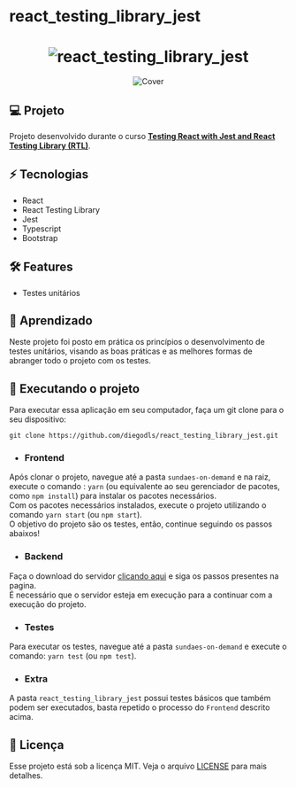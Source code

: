 # react_testing_library_jest

<h1 dir="auto" align="center">
  <img 
     alt="react_testing_library_jest" 
     title="react_testing_library_jest"
     style="max-width: 100%; height="80"" 
     src="https://github.com/diegodls/react_testing_library_jest/blob/assets/icon.png?raw=true"/>
</h1>
<p dir="auto" align="center">
    <img alt="Cover" title="Cover"
    style="max-width: 100%; height="80""
    src="https://github.com/diegodls/react_testing_library_jest/blob/assets/banner.jpg?raw=true"/>
</p>

## :computer: Projeto
Projeto desenvolvido durante o curso **[Testing React with Jest and React Testing Library (RTL)](https://www.udemy.com/course/react-testing-library/)**.</br>

## :zap: Tecnologias</h2>
<ul>
  <li>React</li>
  <li>React Testing Library</li>
  <li>Jest</li>
  <li>Typescript</li>
  <li>Bootstrap</li>
</ul>

## :hammer_and_wrench: Features
<ul>
  <li>Testes unitários</li>
</ul>

## :dart: Aprendizado
Neste projeto foi posto em prática os princípios o desenvolvimento de testes unitários, visando as boas práticas e as melhores formas de abranger todo o projeto com os testes.</br>

## :sparkler: Executando o projeto
Para executar essa aplicação em seu computador, faça um git clone para o seu dispositivo:</br>

```
git clone https://github.com/diegodls/react_testing_library_jest.git
```
### <ul><li>Frontend</li></ul>
Após clonar o projeto, navegue até a pasta ```sundaes-on-demand``` e na raiz, execute o comando : ```yarn``` (ou equivalente ao seu gerenciador de pacotes, como ```npm install```) para instalar os pacotes necessários.</br>
Com os pacotes necessários instalados, execute o projeto utilizando o comando ```yarn start``` (ou ```npm start```).</br>
O objetivo do projeto são os testes, então, continue seguindo os passos abaixos!</br>

### <ul><li>Backend</li></ul>
Faça o download do servidor [clicando aqui](https://github.com/bonnie/udemy-TESTING-LIBRARY/tree/main/sundae-server) e siga os passos presentes na pagina.</br>
É necessário que o servidor esteja em execução para a continuar com a execução do projeto.

### <ul><li>Testes</li></ul>
Para executar os testes, navegue até a pasta ```sundaes-on-demand``` e execute o comando: ```yarn test``` (ou ```npm test```).</br>

### <ul><li>Extra</li></ul>
A pasta ```react_testing_library_jest``` possui testes básicos que também podem ser executados, basta repetido o processo do ```Frontend``` descrito acima.

## :page_facing_up: Licença
Esse projeto está sob a licença MIT. Veja o arquivo [LICENSE](https://github.com/diegodls/nlw_return_22-05/blob/main/LICENSE) para mais detalhes.</br>
